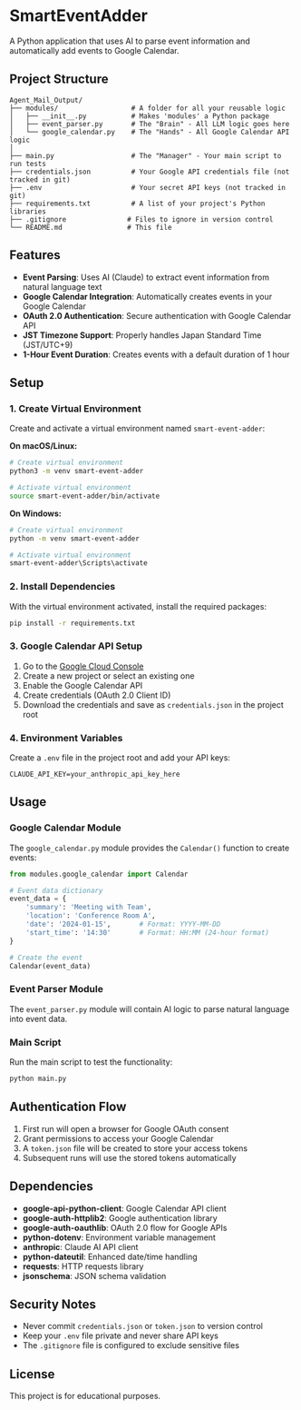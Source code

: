 # SmartEventAdder

A Python application that uses AI to parse event information and automatically add events to Google Calendar.

## Project Structure

```
Agent_Mail_Output/
├── modules/                  # A folder for all your reusable logic
│   ├── __init__.py           # Makes 'modules' a Python package
│   ├── event_parser.py       # The "Brain" - All LLM logic goes here
│   └── google_calendar.py    # The "Hands" - All Google Calendar API logic
│
├── main.py                   # The "Manager" - Your main script to run tests
├── credentials.json          # Your Google API credentials file (not tracked in git)
├── .env                      # Your secret API keys (not tracked in git)
├── requirements.txt          # A list of your project's Python libraries
├── .gitignore               # Files to ignore in version control
└── README.md                # This file
```

## Features

- **Event Parsing**: Uses AI (Claude) to extract event information from natural language text
- **Google Calendar Integration**: Automatically creates events in your Google Calendar
- **OAuth 2.0 Authentication**: Secure authentication with Google Calendar API
- **JST Timezone Support**: Properly handles Japan Standard Time (JST/UTC+9)
- **1-Hour Event Duration**: Creates events with a default duration of 1 hour

## Setup

### 1. Create Virtual Environment

Create and activate a virtual environment named `smart-event-adder`:

**On macOS/Linux:**
```bash
# Create virtual environment
python3 -m venv smart-event-adder

# Activate virtual environment
source smart-event-adder/bin/activate
```

**On Windows:**
```bash
# Create virtual environment
python -m venv smart-event-adder

# Activate virtual environment
smart-event-adder\Scripts\activate
```

### 2. Install Dependencies

With the virtual environment activated, install the required packages:

```bash
pip install -r requirements.txt
```

### 3. Google Calendar API Setup

1. Go to the [Google Cloud Console](https://console.cloud.google.com/)
2. Create a new project or select an existing one
3. Enable the Google Calendar API
4. Create credentials (OAuth 2.0 Client ID)
5. Download the credentials and save as `credentials.json` in the project root

### 4. Environment Variables

Create a `.env` file in the project root and add your API keys:

```env
CLAUDE_API_KEY=your_anthropic_api_key_here
```

## Usage

### Google Calendar Module

The `google_calendar.py` module provides the `Calendar()` function to create events:

```python
from modules.google_calendar import Calendar

# Event data dictionary
event_data = {
    'summary': 'Meeting with Team',
    'location': 'Conference Room A',
    'date': '2024-01-15',       # Format: YYYY-MM-DD
    'start_time': '14:30'       # Format: HH:MM (24-hour format)
}

# Create the event
Calendar(event_data)
```

### Event Parser Module

The `event_parser.py` module will contain AI logic to parse natural language into event data.

### Main Script

Run the main script to test the functionality:

```bash
python main.py
```

## Authentication Flow

1. First run will open a browser for Google OAuth consent
2. Grant permissions to access your Google Calendar
3. A `token.json` file will be created to store your access tokens
4. Subsequent runs will use the stored tokens automatically

## Dependencies

- **google-api-python-client**: Google Calendar API client
- **google-auth-httplib2**: Google authentication library
- **google-auth-oauthlib**: OAuth 2.0 flow for Google APIs
- **python-dotenv**: Environment variable management
- **anthropic**: Claude AI API client
- **python-dateutil**: Enhanced date/time handling
- **requests**: HTTP requests library
- **jsonschema**: JSON schema validation

## Security Notes

- Never commit `credentials.json` or `token.json` to version control
- Keep your `.env` file private and never share API keys
- The `.gitignore` file is configured to exclude sensitive files

## License

This project is for educational purposes.